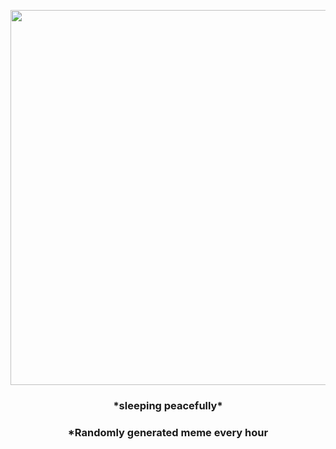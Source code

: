<p align="center">
        <img src="https://i.redd.it/8gxoz2w47nn91.jpg" width="600" height="600">
        </p>
        <h3 align="center">*sleeping peacefully*</h3>
        <h3 align="center">*Randomly generated meme every hour</h3>
    